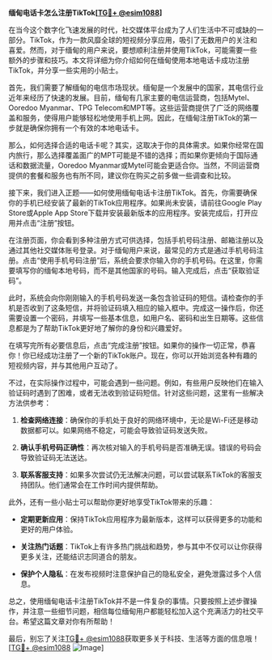 **缅甸电话卡怎么注册TikTok[[TG💪+ @esim1088](https://t.me/s/esim1088)]**

在当今这个数字化飞速发展的时代，社交媒体平台成为了人们生活中不可或缺的一部分。TikTok，作为一款风靡全球的短视频分享应用，吸引了无数用户的关注和喜爱。然而，对于缅甸的用户来说，要想顺利注册并使用TikTok，可能需要一些额外的步骤和技巧。本文将详细为你介绍如何在缅甸使用本地电话卡成功注册TikTok，并分享一些实用的小贴士。

首先，我们需要了解缅甸的电信市场现状。缅甸是一个发展中的国家，其电信行业近年来经历了快速的发展。目前，缅甸有几家主要的电信运营商，包括Mytel、Ooredoo Myanmar、TPG Telecom和MPT等。这些运营商提供了广泛的网络覆盖和服务，使得用户能够轻松地使用手机上网。因此，在缅甸注册TikTok的第一步就是确保你拥有一个有效的本地电话卡。

那么，如何选择合适的电话卡呢？其实，这取决于你的具体需求。如果你经常在国内旅行，那么选择覆盖面广的MPT可能是不错的选择；而如果你更倾向于国际通话和数据流量，Ooredoo Myanmar或Mytel可能会更适合你。当然，不同运营商提供的套餐和服务也有所不同，建议你在购买之前多做一些调查和比较。

接下来，我们进入正题——如何使用缅甸电话卡注册TikTok。首先，你需要确保你的手机已经安装了最新的TikTok应用程序。如果尚未安装，请前往Google Play Store或Apple App Store下载并安装最新版本的应用程序。安装完成后，打开应用并点击“注册”按钮。

在注册页面，你会看到多种注册方式可供选择，包括手机号码注册、邮箱注册以及通过其他社交媒体账号登录。对于缅甸用户来说，最常见的方式是通过手机号码注册。点击“使用手机号码注册”后，系统会要求你输入你的手机号码。在这里，你需要填写你的缅甸本地号码，而不是其他国家的号码。输入完成后，点击“获取验证码”。

此时，系统会向你刚刚输入的手机号码发送一条包含验证码的短信。请检查你的手机是否收到了这条短信，并将验证码填入相应的输入框中。完成这一操作后，你还需要设置一个密码，并填写一些基本信息，如用户名、密码和出生日期等。这些信息都是为了帮助TikTok更好地了解你的身份和兴趣爱好。

在填写完所有必要信息后，点击“完成注册”按钮。如果你的操作一切正常，恭喜你！你已经成功注册了一个新的TikTok账户。现在，你可以开始浏览各种有趣的短视频内容，并与其他用户互动了。

不过，在实际操作过程中，可能会遇到一些问题。例如，有些用户反映他们在输入验证码时遇到了困难，或者无法收到验证码短信。针对这些问题，这里有一些解决方法供参考：

1. **检查网络连接**：确保你的手机处于良好的网络环境中，无论是Wi-Fi还是移动数据都可以。如果网络不稳定，可能会导致验证码发送失败。
   
2. **确认手机号码正确性**：再次核对输入的手机号码是否准确无误。错误的号码会导致验证码无法送达。

3. **联系客服支持**：如果多次尝试仍无法解决问题，可以尝试联系TikTok的客服支持团队。他们通常会在工作时间内提供帮助。

此外，还有一些小贴士可以帮助你更好地享受TikTok带来的乐趣：

- **定期更新应用**：保持TikTok应用程序为最新版本，这样可以获得更多的功能和更好的用户体验。
  
- **关注热门话题**：TikTok上有许多热门挑战和趋势，参与其中不仅可以让你获得更多关注，还能结识志同道合的朋友。

- **保护个人隐私**：在发布视频时注意保护自己的隐私安全，避免泄露过多个人信息。

总之，使用缅甸电话卡注册TikTok并不是一件复杂的事情。只要按照上述步骤操作，并注意一些细节问题，相信每位缅甸用户都能轻松加入这个充满活力的社交平台。希望这篇文章对你有所帮助！

最后，别忘了关注[TG💪+ @esim1088](https://t.me/s/esim1088)获取更多关于科技、生活等方面的信息哦！[[TG💪+ @esim1088](https://t.me/s/esim1088) ![Image](https://i.postimg.cc/4NQfJmqS/Snipaste-2025-05-13-00-14-12.png)]